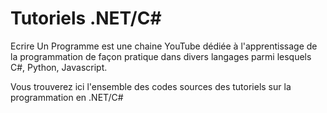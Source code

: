 # Tutoriels .NET/C#
Ecrire Un Programme est une chaine YouTube dédiée à l'apprentissage de la programmation de façon pratique dans divers langages parmi lesquels C#, Python, Javascript. 

Vous trouverez ici l'ensemble des codes sources des tutoriels sur la programmation en .NET/C#